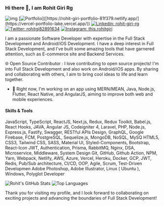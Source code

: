 ### Hi there 👋, I am Rohit Giri Rg

![img](https://komarev.com/ghpvc/?username=RohitGiriRg&base=1000&style=flat-square) [![Portfolio](https://img.shields.io/badge/-Portfolio-2c3e50?style=flat-square&logo=briefcase&logoColor=white&link=https://rohit-giri-portfolio-81f379.netlify.app/(https://vercel-portfolio-lake.vercel.app/)/)]([https://rohit-giri-portfolio-81f379.netlify.app/](https://vercel-portfolio-lake.vercel.app/)) [![Linkedin: rohit-giri-rg](https://img.shields.io/badge/-Rohit%20Giri-blue?style=flat-square&logo=Linkedin&logoColor=white&link=https://www.linkedin.com/in/rohit-giri-rg/)](https://www.linkedin.com/in/rohit-giri-rg/) [![Twitter: rohitgi82891634](https://img.shields.io/twitter/follow/rohitgi82891634?style=social)](https://twitter.com/rohitgi82891634) [![Instagram: this.rohitgiri](https://img.shields.io/badge/-this.rohitgiri-E4405F?style=flat-square&logo=Instagram&logoColor=white&link=https://www.instagram.com/this.rohitgiri/)](https://www.instagram.com/this.rohitgiri/)

<!-- [![GitHub RohitGiriRg](https://img.shields.io/github/followers/RohitGiriRg?label=follow&style=social)](https://github.com/RohitGiriRg) -->

I am a passionate Software Developer with expertise in the Full Stack Development and Android/iOS Development. I have a deep interest in Full Stack Development, and I've built some amazing tools that have garnered attention, such as E-commerce site and Backend Services.

🌐 Open Source Contributor : I love contributing to open source projects! I'm into Full Stack Development and also work on Android/iOS apps. By sharing and collaborating with others, I aim to bring cool ideas to life and learn together.

- 🔭 Right now, I'm working on an app using MERN/MEAN, Java, Node.js, Flutter, React Native, and AngularJS, aiming to improve both web and mobile experiences.

#### Skills & Tools
JavaScript, TypeScript, ReactJS, Next.js, Redux, Redux Toolkit, Babel.js, React Hooks, JAVA,
Angular JS, Codeigniter 4, Laravel, PHP,
Node.js, Express.js, Fastify, Swagger, RESTful APIs
Design, GraphQL, Google Firebase, FCM, PostgreSQL, Sequelize.js, MongoDB, NoSQL, MySQ
HTML5, CSS3, Tailwind CSS, SASS, Material UI, Styled-Components, Bootstrap, React-Icon
JWT, Authentication, Prisma, RabbitMQ, Nginx, DSA, Microservice, Middleware, System Design
Git, GitHub, Github Action, NPM, Yarn, Webpack, Netlify, AWS, Azure, Vercel, Heroku, Docker,
GCP, JWT, Redis, Pub/Sub architecture, CI/CD, OOP, Agile, Scrum, Test-Driven Developmen
Adobe Photoshop, Adobe Illustrator, Linux ( Ubuntu ), Windows, Polyglot Developer

<!--

Here are some ideas to get you started:

- 🔭 I’m currently working on ...
- 🌱 I’m currently learning ...
- 👯 I’m looking to collaborate on ...
- 🤔 I’m looking for help with ...
- 💬 Ask me about ...
- 📫 How to reach me: ...
- 😄 Pronouns: ...
- ⚡ Fun fact: ...
  -->

<p>
  <img src="https://github-readme-stats.vercel.app/api?username=rohitgirirg&hide=issues&count_private=true&show_icons=true&theme=calm" alt="Rohit's GitHub Stats">


  <img src="https://github-readme-stats.vercel.app/api/top-langs/?username=rohitgirirg&layout=compact&theme=calm" alt="Top Languages">
</p>



Thank you for visiting my profile, and I look forward to collaborating on exciting projects and advancing the boundaries of Full Stack Development!
